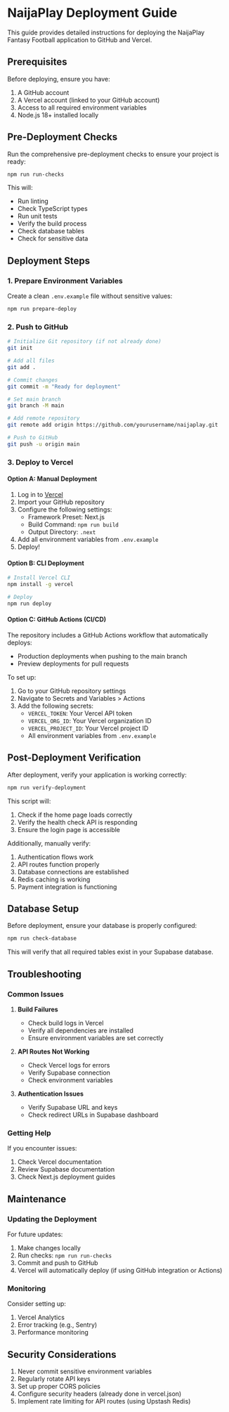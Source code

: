 # NaijaPlay Deployment Guide

This guide provides detailed instructions for deploying the NaijaPlay Fantasy Football application to GitHub and Vercel.

## Prerequisites

Before deploying, ensure you have:

1. A GitHub account
2. A Vercel account (linked to your GitHub account)
3. Access to all required environment variables
4. Node.js 18+ installed locally

## Pre-Deployment Checks

Run the comprehensive pre-deployment checks to ensure your project is ready:

```bash
npm run run-checks
```

This will:
- Run linting
- Check TypeScript types
- Run unit tests
- Verify the build process
- Check database tables
- Check for sensitive data

## Deployment Steps

### 1. Prepare Environment Variables

Create a clean `.env.example` file without sensitive values:

```bash
npm run prepare-deploy
```

### 2. Push to GitHub

```bash
# Initialize Git repository (if not already done)
git init

# Add all files
git add .

# Commit changes
git commit -m "Ready for deployment"

# Set main branch
git branch -M main

# Add remote repository
git remote add origin https://github.com/yourusername/naijaplay.git

# Push to GitHub
git push -u origin main
```

### 3. Deploy to Vercel

#### Option A: Manual Deployment

1. Log in to [Vercel](https://vercel.com)
2. Import your GitHub repository
3. Configure the following settings:
   - Framework Preset: Next.js
   - Build Command: `npm run build`
   - Output Directory: `.next`
4. Add all environment variables from `.env.example`
5. Deploy!

#### Option B: CLI Deployment

```bash
# Install Vercel CLI
npm install -g vercel

# Deploy
npm run deploy
```

#### Option C: GitHub Actions (CI/CD)

The repository includes a GitHub Actions workflow that automatically deploys:
- Production deployments when pushing to the main branch
- Preview deployments for pull requests

To set up:
1. Go to your GitHub repository settings
2. Navigate to Secrets and Variables > Actions
3. Add the following secrets:
   - `VERCEL_TOKEN`: Your Vercel API token
   - `VERCEL_ORG_ID`: Your Vercel organization ID
   - `VERCEL_PROJECT_ID`: Your Vercel project ID
   - All environment variables from `.env.example`

## Post-Deployment Verification

After deployment, verify your application is working correctly:

```bash
npm run verify-deployment
```

This script will:
1. Check if the home page loads correctly
2. Verify the health check API is responding
3. Ensure the login page is accessible

Additionally, manually verify:
1. Authentication flows work
2. API routes function properly
3. Database connections are established
4. Redis caching is working
5. Payment integration is functioning

## Database Setup

Before deployment, ensure your database is properly configured:

```bash
npm run check-database
```

This will verify that all required tables exist in your Supabase database.

## Troubleshooting

### Common Issues

1. **Build Failures**
   - Check build logs in Vercel
   - Verify all dependencies are installed
   - Ensure environment variables are set correctly

2. **API Routes Not Working**
   - Check Vercel logs for errors
   - Verify Supabase connection
   - Check environment variables

3. **Authentication Issues**
   - Verify Supabase URL and keys
   - Check redirect URLs in Supabase dashboard

### Getting Help

If you encounter issues:
1. Check Vercel documentation
2. Review Supabase documentation
3. Check Next.js deployment guides

## Maintenance

### Updating the Deployment

For future updates:
1. Make changes locally
2. Run checks: `npm run run-checks`
3. Commit and push to GitHub
4. Vercel will automatically deploy (if using GitHub integration or Actions)

### Monitoring

Consider setting up:
1. Vercel Analytics
2. Error tracking (e.g., Sentry)
3. Performance monitoring

## Security Considerations

1. Never commit sensitive environment variables
2. Regularly rotate API keys
3. Set up proper CORS policies
4. Configure security headers (already done in vercel.json)
5. Implement rate limiting for API routes (using Upstash Redis) 